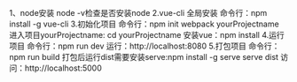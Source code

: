 1、node安装   node -v检查是否安装node
2.vue-cli 全局安装 
	命令行：npm install -g vue-cli
3.初始化项目
	命令行：npm init webpack yourProjectname
	进入项目yourProjectname: cd yourProjectname
	安装vue：npm install
4.运行项目
	命令行：npm run dev
	运行：http://localhost:8080
5.打包项目
	命令行：npm run build
	打包后运行dist需要安装serve:npm install -g serve
	serve dist
	访问：http://localhost:5000